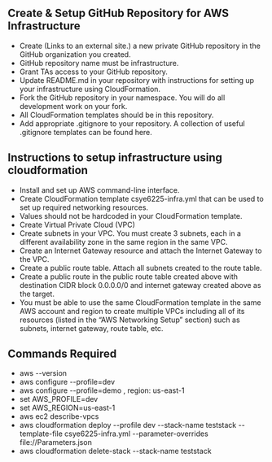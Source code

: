 ## Create & Setup GitHub Repository for AWS Infrastructure
* Create (Links to an external site.) a new private GitHub repository in the GitHub organization you created.
* GitHub repository name must be infrastructure.
* Grant TAs access to your GitHub repository.
* Update README.md in your repository with instructions for setting up your infrastructure using CloudFormation.
* Fork the GitHub repository in your namespace. You will do all development work on your fork.
* All CloudFormation templates should be in this repository.
* Add appropriate .gitignore to your repository. A collection of useful .gitignore templates can be found here.

## Instructions to setup infrastructure using cloudformation 
* Install and set up AWS command-line interface.
* Create CloudFormation template csye6225-infra.yml that can be used to set up required networking resources.
* Values should not be hardcoded in your CloudFormation template.
* Create Virtual Private Cloud (VPC) 
* Create subnets in your VPC. You must create 3 subnets, each in a different availability zone in the same region in the same VPC.
* Create an Internet Gateway resource and attach the Internet Gateway to the VPC.
* Create a public route table. Attach all subnets created to the route table.
* Create a public route in the public route table created above with destination CIDR block 0.0.0.0/0 and internet gateway created above as the target.
* You must be able to use the same CloudFormation template in the same AWS account and region to create multiple VPCs including all of its resources (listed in the “AWS Networking Setup” section) such as subnets, internet gateway, route table, etc.

## Commands Required

* aws --version
* aws configure --profile=dev
* aws configure --profile=demo , region: us-east-1 
* set AWS_PROFILE=dev
* set AWS_REGION=us-east-1
* aws ec2 describe-vpcs
* aws cloudformation deploy --profile dev --stack-name teststack --template-file csye6225-infra.yml --parameter-overrides file://Parameters.json
*  aws cloudformation delete-stack --stack-name teststack
  
